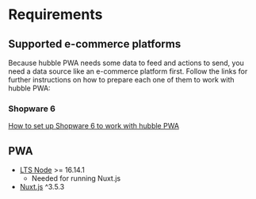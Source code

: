 # Requirements

## Supported e-commerce platforms

Because hubble PWA needs some data to feed and actions to send, you need a data source like an e-commerce platform first.
Follow the links for further instructions on how to prepare each one of them to work with hubble PWA:

### Shopware 6
[How to set up Shopware 6 to work with hubble PWA](/pwa/shopware/installation.html)

## PWA
- [LTS Node](https://nodejs.org/en/download/package-manager/) >= 16.14.1
  - Needed for running Nuxt.js
- [Nuxt.js](https://v3.nuxtjs.org/getting-started/installation#new-project) ^3.5.3

